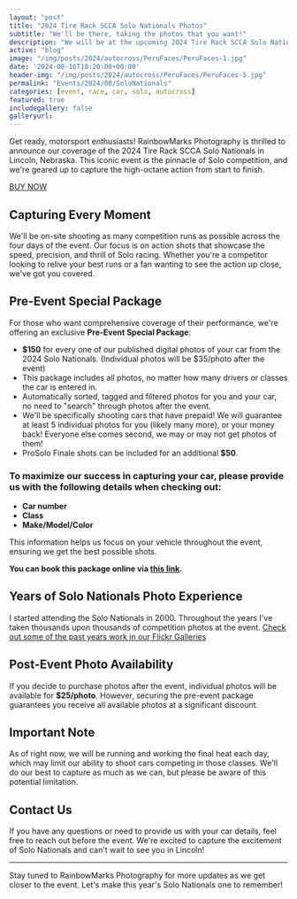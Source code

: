 ```yaml
---
layout: "post"
title: "2024 Tire Rack SCCA Solo Nationals Photos"
subtitle: "We'll be there, taking the photos that you want!"
description: "We will be at the upcoming 2024 Tire Rack SCCA Solo National Championships in Lincoln Nebraska, taking the photos that you want to see!"
active: "blog"
image: "/img/posts/2024/autocross/PeruFaces/PeruFaces-1.jpg"
date: '2024-08-16T10:20:00+00:00'
header-img: "/img/posts/2024/autocross/PeruFaces/PeruFaces-5.jpg"
permalink: "Events/2024/08/SoloNationals"
categories: [event, race, car, solo, autocross]
featured: true
includegallery: false
galleryurl: 
---
```

Get ready, motorsport enthusiasts! RainbowMarks Photography is thrilled to announce our coverage of the 2024 Tire Rack SCCA Solo Nationals in Lincoln, Nebraska. This iconic event is the pinnacle of Solo competition, and we're geared up to capture the high-octane action from start to finish.

[BUY NOW](https://rainbowmarks.square.site/product/2024-solo-nationals/4)

## Capturing Every Moment
We'll be on-site shooting as many competition runs as possible across the four days of the event. Our focus is on action shots that showcase the speed, precision, and thrill of Solo racing. Whether you're a competitor looking to relive your best runs or a fan wanting to see the action up close, we've got you covered.

## Pre-Event Special Package
For those who want comprehensive coverage of their performance, we're offering an exclusive **Pre-Event Special Package**:
- **$150** for every one of our published digital photos of your car from the 2024 Solo Nationals. (Individual photos will be $35/photo after the event)
- This package includes all photos, no matter how many drivers or classes the car is entered in.
- Automatically sorted, tagged and filtered photos for you and your car, no need to "search" through photos after the event.
- We'll be specifically shooting cars that have prepaid! We will guarantee at least 5 individual photos for you (likely many more), or your money back! Everyone else comes second, we may or may not get photos of them!
- ProSolo Finale shots can be included for an additional **$50**.

### To maximize our success in capturing your car, please provide us with the following details when checking out:
- **Car number**
- **Class**
- **Make/Model/Color**

This information helps us focus on your vehicle throughout the event, ensuring we get the best possible shots.

**You can book this package online via [this link](https://rainbowmarks.square.site/product/2024-solo-nationals/4).**

## Years of Solo Nationals Photo Experience
I started attending the Solo Nationals in 2000. Throughout the years I've taken thousands upon thousands of competition photos at the event. [Check out some of the past years work in our Flickr Galleries](https://flickr.com/search/?user_id=17726343%40N00&view_all=1&text=nationals)

## Post-Event Photo Availability
If you decide to purchase photos after the event, individual photos will be available for **$25/photo**. However, securing the pre-event package guarantees you receive all available photos at a significant discount.

## Important Note
As of right now, we will be running and working the final heat each day, which may limit our ability to shoot cars competing in those classes. We'll do our best to capture as much as we can, but please be aware of this potential limitation.

## Contact Us
If you have any questions or need to provide us with your car details, feel free to reach out before the event. We're excited to capture the excitement of Solo Nationals and can't wait to see you in Lincoln!

---

Stay tuned to RainbowMarks Photography for more updates as we get closer to the event. Let's make this year's Solo Nationals one to remember!
